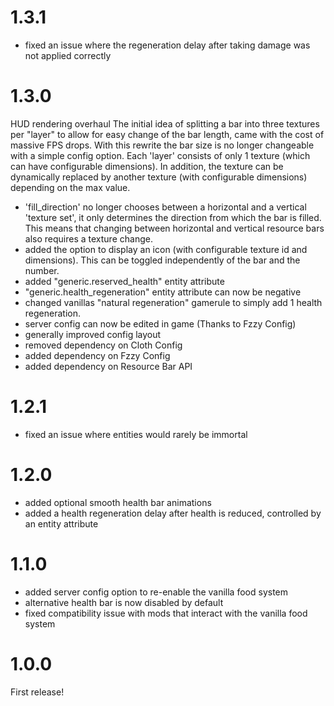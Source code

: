 # 1.3.1

- fixed an issue where the regeneration delay after taking damage was not applied correctly

# 1.3.0

HUD rendering overhaul
The initial idea of splitting a bar into three textures per "layer" to allow for easy change of the bar length, came with the cost of massive FPS drops.
With this rewrite the bar size is no longer changeable with a simple config option. Each 'layer' consists of only 1 texture (which can have configurable dimensions).
In addition, the texture can be dynamically replaced by another texture (with configurable dimensions) depending on the max value.
- 'fill_direction' no longer chooses between a horizontal and a vertical 'texture set', it only determines the direction from which the bar is filled. This means that changing between horizontal and vertical resource bars also requires a texture change.
- added the option to display an icon (with configurable texture id and dimensions). This can be toggled independently of the bar and the number.
- added "generic.reserved_health" entity attribute
- "generic.health_regeneration" entity attribute can now be negative
- changed vanillas "natural regeneration" gamerule to simply add 1 health regeneration.
- server config can now be edited in game (Thanks to Fzzy Config)
- generally improved config layout
- removed dependency on Cloth Config
- added dependency on Fzzy Config
- added dependency on Resource Bar API

# 1.2.1

- fixed an issue where entities would rarely be immortal

# 1.2.0

- added optional smooth health bar animations
- added a health regeneration delay after health is reduced, controlled by an entity attribute

# 1.1.0

- added server config option to re-enable the vanilla food system
- alternative health bar is now disabled by default
- fixed compatibility issue with mods that interact with the vanilla food system

# 1.0.0

First release!

#